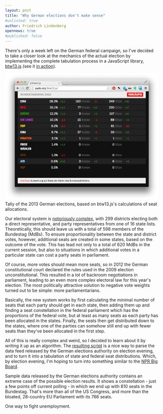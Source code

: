 ```yaml
---
layout: post
title: "Why German elections don't make sense"
#unlisted: true
author: Friedrich Lindenberg
opennews: true
#published: false
---
```


There's only a week left on the German federal campaign, so I've decided to take a closer look 
at the mechanics of the actual election by implementing the complete tabulation process in a 
JavaScript library, [btw13.js](https://github.com/pudo/btw13.js) (see it [in action](http://pudo.org/btw13.js/)).

<div class="captioned">
    <a href="http://pudo.org/btw13.js/"><img src="/img/btw13.js.png" class="img-responsive"></a>
    <div class="caption">
        Tally of the 2013 German elections, based on btw13.js's calculations of seat allocations.
    </div>
</div>

Our electoral system is [notoriously complex](http://en.wikipedia.org/wiki/Bundestag#Distribution_of_seats_in_the_Bundestag), with 299 districts electing both a direct
representative, and party representatives from one of 16 state lists. Theoretically, this should
leave us with a total of 598 members of the Bundestag (MdBs). To ensure proportionality between
the state and district votes, however, additional seats are created in some states, based on the
outcome of the vote. This has lead not only to a total of 620 MdBs in the current session, but
also to situations in which additional votes in a particular state can cost a party seats in
parliament.

Of course, more votes should mean more seats, so in 2012 the German constitutional court declared
the rules used in the 2009 election unconstitutional. This resulted in a lot of backroom
negotiations in parliament, leading to an even more complex electoral law for this year's
election. The most politically attractive solution to negative vote weights turned out to be
simple: more parliamentarians.

Basically, the new system works by first calculating the minimal number of seats that each party
should get in each state, then adding them up and finding a seat constellation in the federal 
parliament which has the proportions of the federal vote, but at least as many seats as each 
party has been allocated in the states. Finally, the seats then get distributed down to the
states, where one of the parties can somehow still end up with fewer seats than they've been 
allocated in the first step.

All of this is really complex and weird, so I decided to learn about it by writing it up as an 
algorithm. The [resulting script](https://github.com/pudo/btw13.js/blob/gh-pages/js/tabulator.js)
is a nice way to parse the data feed released by the German elections authority on election
evening, and to turn it into a tabulation of state and federal seat distributions. Which, by
election evening, I'm hoping to turn into something similar to the [NPR Big Board](http://election2012.npr.org/bigboard/president.html).

Sample data released by the German elections authority contains an extreme case of the possible
election results. It shows a constellation - just a few points off current polling - in which
we end up with 810 seats in the Bundestag. That's more than all of the US Congress, and more
than the bloated, 28-country EU Parliament with its 766 seats. 

One way to fight unemployment.
